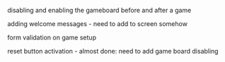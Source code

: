 disabling and enabling the gameboard before and after a game

adding welcome messages - need to add to screen somehow

form validation on game setup

reset button activation - almost done: need to add game board disabling
